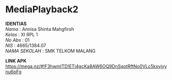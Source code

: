 # MediaPlayback2

**IDENTIAS** <br>
 *Nama*          : Annisa Shinta Mahgfiroh <br>
 *Kelas*         : XI RPL 1 <br>
 *No Abs*        : 01 <br>
 *NIS*           : 4665/1384.07 <br>
 *NAMA SEKOLAH*  : SMK TELKOM MALANG <br>
 
 **LINK APK** <br>
 https://mega.nz/#!F3hwmITD!ETi4gcKa8AW6OQ9DnSqotRftNo0VLc5kxvjyynu6pFg
